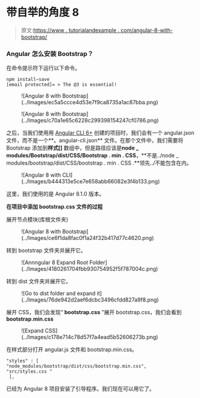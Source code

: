 # 带自举的角度 8

> 原文:[https://www . tutorialandexample . com/angular-8-with-bootstrap/](https://www.tutorialandexample.com/angular-8-with-bootstrap/)

### Angular 怎么安装 Bootstrap？

在命令提示符下运行以下命令。

```
npm install–save
[email protected]= > The @3 is essential!
```

<figure class="aligncenter">![Angular 8 with Bootstrap](../Images/ec5a5ccce4d53e7f9ca8735a1ac87bba.png)</figure>

<figure class="aligncenter">![Angular 8 with Bootstrap](../Images/c70a1e65c6228c299398154247cf0786.png)</figure>

之后，当我们使用用 [Angular CLI 6+](https://www.tutorialandexample.com/angular-cli-commands/) 创建的项目时，我们会有一个 angular.json 文件，而不是一个**。angular-cli.json** 文件。在那个文件中，我们需要将 Bootstrap 添加到**样式[]** 数组中，但是路径应该是**node _ modules/Bootstrap/dist/CSS/Bootstrap . min . CSS**，**不是../node _ modules/bootstrap/dist/CSS/bootstrap . min . CSS .**领先../不能包含在内。

<figure class="aligncenter">![Angular 8 with CLI](../Images/b444313e5ce7e658abb66082e3f4b133.png)</figure>

这里，我们使用的是 Angular 8.1.0 版本。

**在项目中添加 bootstrap.css 文件的过程**

展开节点模块(库根文件夹)

<figure class="aligncenter">![Angular 8 with Bootstrap](../Images/ce6f1da8fac0f1a24f32b417d77c4620.png)</figure>

转到 bootstrap 文件夹并展开它。

<figure class="aligncenter">![Annngular 8 Expand Root Folder](../Images/4180261704fbb930754952f5f787004c.png)</figure>

转到 dist 文件夹并展开它。

<figure class="aligncenter">![Go to dist folder and expand it](../Images/76de942d2aef6dcbc3496cfdd827a9f8.png)</figure>

展开 CSS，我们会发现“ **bootstrap.css** ”展开 bootstrap.css，我们会看到 **bootstrap.min.css**

<figure class="aligncenter">![Expand CSS](../Images/c178e714c78d57f7a4ead5b52606273b.png)</figure>

在样式部分打开 angular.js 文件和 bootstrap.min.css。

```
"styles" : [
"node_modules/bootstrap/dist/css/bootstrap.min.css",
"src/styles.css " 
 ], 
```

已经为 Angular 8 项目安装了引导程序。我们现在可以用它了。